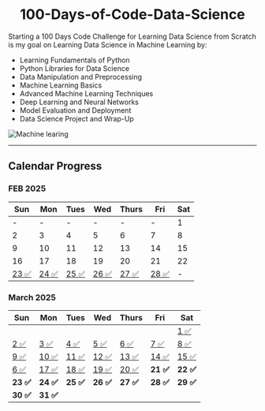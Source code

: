 # <h1 align = "center">100-Days-of-Code-Data-Science</h1>

Starting a 100 Days Code Challenge for Learning Data Science from Scratch is my goal on Learning Data Science in Machine Learning by:
  - Learning Fundamentals of Python
  - Python Libraries for Data Science
  - Data Manipulation and Preprocessing
  - Machine Learning Basics
  - Advanced Machine Learning Techniques
  - Deep Learning and Neural Networks
  - Model Evaluation and Deployment
  - Data Science Project and Wrap-Up

![Machine learing](https://github.com/user-attachments/assets/a1cdcb0a-59b8-4eb8-9010-82f8921183e7)

--- 
## Calendar Progress

### FEB 2025

| Sun | Mon | Tues | Wed | Thurs | Fri | Sat |
|------|------|------|------|--------|------|------|
| - | - | - | - | - | - | 1 |
| 2 | 3 | 4 | 5 | 6 | 7 | 8 |
| 9 | 10 | 11 | 12 | 13 | 14 | 15 |
| 16 | 17 | 18 | 19 | 20 | 21 | 22 |
| [23 ✅](https://github.com/Mrprajapati18/100-Days-of-Code-Data-Science/tree/main/01.%20Day%201%20-%20Pyhton%20Basics) | [24 ✅](https://github.com/Mrprajapati18/100-Days-of-Code-Data-Science/tree/main/02.%20Day%202%20-%20Functions%20and%20Modules) | [25 ✅](https://github.com/Mrprajapati18/100-Days-of-Code-Data-Science/tree/main/03.%20Day%203%20-%20Control%20Constructors) | [26 ✅](https://github.com/Mrprajapati18/100-Days-of-Code-Data-Science/tree/main/04.%20Day4%20-%20Data-Structure) | [27 ✅](https://github.com/Mrprajapati18/100-Days-of-Code-Data-Science/tree/main/05.%20Day5%20-%20NumPy) | [28 ✅](https://github.com/Mrprajapati18/100-Days-of-Code-Data-Science/tree/main/06.%20Day%20-%20Pandas) | - |





### March 2025




| Sun  | Mon  | Tues | Wed  | Thurs | Fri  | Sat  |
|------|------|------|------|--------|------|------|
|      |      |      |      |      |      | [1 ✅](https://github.com/Mrprajapati18/100-Days-of-Code-Data-Science/tree/main/07.%20Day%20-%20Matplotlib_Introduction) |
| [2 ✅](https://github.com/Mrprajapati18/100-Days-of-Code-Data-Science/tree/main/08.%20Day%20-%20Matplotlib%20Labels%20and%20Title) | [3 ✅](https://github.com/Mrprajapati18/100-Days-of-Code-Data-Science/tree/main/09.%20Day%20-%20Matplotlib%20Data%20Visualization) | [4 ✅](https://github.com/Mrprajapati18/100-Days-of-Code-Data-Science/tree/main/09.%20Day%20-%20Matplotlib%20Data%20Visualization) | [5 ✅](https://github.com/Mrprajapati18/100-Days-of-Code-Data-Science/tree/main/09.%20Day%20-%20Matplotlib%20Data%20Visualization) | [6 ✅](https://github.com/Mrprajapati18/100-Days-of-Code-Data-Science/tree/main/09.%20Day%20-%20Matplotlib%20Data%20Visualization) | [7 ✅](https://github.com/Mrprajapati18/100-Days-of-Code-Data-Science/tree/main/09.%20Day%20-%20Matplotlib%20Data%20Visualization) | [8 ✅](https://github.com/Mrprajapati18/100-Days-of-Code-Data-Science/tree/main/09.%20Day%20-%20Matplotlib%20Data%20Visualization) |
| [9 ✅](https://github.com/Mrprajapati18/100-Days-of-Code-Data-Science/tree/main/09.%20Day%20-%20Matplotlib%20Data%20Visualization) | [10 ✅](https://github.com/Mrprajapati18/100-Days-of-Code-Data-Science/blob/main/10.%20Day%20-%20Matplotlib%20Scatter%20And%20sub%20plot/Sub%20Plot%20Function.ipynb) | [11 ✅](https://github.com/Mrprajapati18/100-Days-of-Code-Data-Science/blob/main/10.%20Day%20-%20Matplotlib%20Scatter%20And%20sub%20plot/Sub%20Plot%20Function.ipynb) | [12 ✅](https://github.com/Mrprajapati18/100-Days-of-Code-Data-Science/blob/main/10.%20Day%20-%20Matplotlib%20Scatter%20And%20sub%20plot/Sub%20Plot%20Function.ipynb) | [13 ✅](https://github.com/Mrprajapati18/100-Days-of-Code-Data-Science/blob/main/11.%20Day%20-%20Seaborn%20Intro/Iris.csv) | [14 ✅](https://github.com/Mrprajapati18/100-Days-of-Code-Data-Science/blob/main/11.%20Day%20-%20Seaborn%20Intro/Iris.csv) | [15 ✅](https://github.com/Mrprajapati18/100-Days-of-Code-Data-Science/blob/main/11.%20Day%20-%20Seaborn%20Intro/Seaborn%20Intro.ipynb) |
| [6 ✅](https://github.com/Mrprajapati18/100-Days-of-Code-Data-Science/blob/main/12.%20Day%20-%20Data%20Pre-Processing/Churn_Modelling.csv) | [17 ✅](https://github.com/Mrprajapati18/100-Days-of-Code-Data-Science/blob/main/12.%20Day%20-%20Data%20Pre-Processing/Churn_Modelling.csv) | [18 ✅](https://github.com/Mrprajapati18/100-Days-of-Code-Data-Science/blob/main/12.%20Day%20-%20Data%20Pre-Processing/Data%20Pre-Processing.ipynb) | [19 ✅](https://github.com/Mrprajapati18/100-Days-of-Code-Data-Science/blob/main/12.%20Day%20-%20Data%20Pre-Processing/Data%20Pre-Processing.ipynb) | [20 ✅](https://github.com/Mrprajapati18/100-Days-of-Code-Data-Science/blob/main/12.%20Day%20-%20Data%20Pre-Processing/Data%20Pre-Processing.ipynb) | **21 ✅** | **22 ✅** |
| **23 ✅** | **24 ✅** | **25 ✅** | **26 ✅** | **27 ✅** | **28 ✅** | **29 ✅** |
| **30 ✅** | **31 ✅** |  |  |  |  |  |

